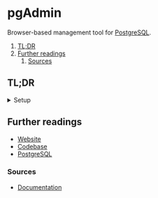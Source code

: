 # pgAdmin

Browser-based management tool for [PostgreSQL].

1. [TL;DR](#tldr)
1. [Further readings](#further-readings)
   1. [Sources](#sources)

## TL;DR

<details>
  <summary>Setup</summary>

```sh
brew install --cask 'pgadmin4'
docker pull 'dpage/pgadmin4'
```

</details>

<!-- Uncomment if used
<details>
  <summary>Usage</summary>

```sh
```

</details>
-->

<!-- Uncomment if used
<details>
  <summary>Real world use cases</summary>

```sh
```

</details>
-->

## Further readings

- [Website]
- [Codebase]
- [PostgreSQL]

### Sources

- [Documentation]

<!--
  Reference
  ═╬═Time══
  -->

<!-- In-article sections -->
<!-- Knowledge base -->
[postgresql]: postgresql.md

<!-- Files -->
<!-- Upstream -->
[codebase]: https://github.com/pgadmin-org/pgadmin4
[documentation]: https://www.pgadmin.org/docs/
[website]: https://www.pgadmin.org/

<!-- Others -->
